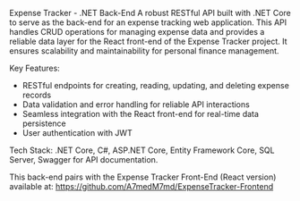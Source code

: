 Expense Tracker - .NET Back-End
A robust RESTful API built with .NET Core to serve as the back-end for an expense tracking web application. This API handles CRUD operations for managing expense data and provides a reliable data layer for the React front-end of the Expense Tracker project. It ensures scalability and maintainability for personal finance management.

Key Features:
- RESTful endpoints for creating, reading, updating, and deleting expense records
- Data validation and error handling for reliable API interactions
- Seamless integration with the React front-end for real-time data persistence
- User authentication with JWT

Tech Stack: .NET Core, C#, ASP.NET Core, Entity Framework Core, SQL Server, Swagger for API documentation.

This back-end pairs with the Expense Tracker Front-End (React version) available at: https://github.com/A7medM7md/ExpenseTracker-Frontend
